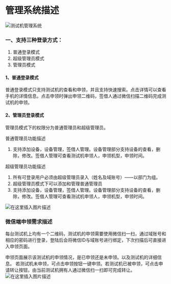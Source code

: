 # 管理系统描述
![测试机管理系统](https://img-blog.csdnimg.cn/20181116164454418.png?x-oss-process=image/watermark,type_ZmFuZ3poZW5naGVpdGk,shadow_10,text_aHR0cHM6Ly9ibG9nLmNzZG4ubmV0L3FxXzMwODY4Mjg5,size_16,color_FFFFFF,t_70)
### 一、支持三种登录方式：
1. 普通登录模式
2. 超级管理员模式
3. 管理员模式

#### 1、普通登录模式
 
  普通登录模式只支持测试机的查看和申领，并且支持快速搜索。点击详情可以查看手机的详情信息。点击申领时弹出申领二维码，签借人通过微信扫描二维码完成测试机的申领。

#### 2、管理员登录模式
管理员模式下的权限分为普通管理员和超级管理员。

普通管理员功能描述
1. 支持添加设备，设备管理，签借人管理。设备管理部分支持设备的查看，删除，修改。签借人管理可查看测试机申领人，申领机型，申领时间。

超级管理员功能描述

1. 所有可登录用户必须由超级管理员录入（姓名及域账号）——以部门为组。
2. 超级管理员模式下可以添加和管理普通管理员
3. 支持添加设备，设备管理，签借人管理。设备管理部分支持设备的查看，删除，修改。签借人管理可查看测试机申领人，申领机型，申领时间。
 
![在这里插入图片描述](https://img-blog.csdnimg.cn/20181116164631880.png?x-oss-process=image/watermark,type_ZmFuZ3poZW5naGVpdGk,shadow_10,text_aHR0cHM6Ly9ibG9nLmNzZG4ubmV0L3FxXzMwODY4Mjg5,size_16,color_FFFFFF,t_70)

### 微信端申领需求描述 
每台测试机上均有一个二维码，测试机的申领需要使用微信扫一扫，通过域账号和相应的密码进行登录，登陆后会将微信ID与域账号进行绑定，下次扫描后可直接进入申领页面。


申领页面展示该测试机的申领情况，是已申领还是未申领。以及测试机的详细信息。
若测试机未申领，可点击申领按钮一键申领。若测试机已被申领，可点击申请转让按钮，由当前测试机拥有人通过微信扫一扫即可完成转让。
![在这里插入图片描述](https://img-blog.csdnimg.cn/20181116165027547.png?x-oss-process=image/watermark,type_ZmFuZ3poZW5naGVpdGk,shadow_10,text_aHR0cHM6Ly9ibG9nLmNzZG4ubmV0L3FxXzMwODY4Mjg5,size_16,color_FFFFFF,t_70)